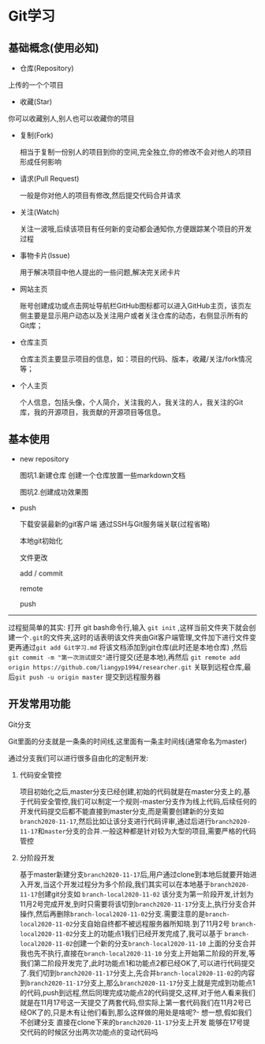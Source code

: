 # Git学习 #

## 基础概念(使用必知) ##

- 仓库(Repository)

上传的一个个项目

- 收藏(Star)

你可以收藏别人,别人也可以收藏你的项目

- 复制(Fork)

	相当于复制一份别人的项目到你的空间,完全独立,你的修改不会对他人的项目形成任何影响

- 请求(Pull Request)

	一般是你对他人的项目有修改,然后提交代码合并请求

- 关注(Watch)

	关注一波哦,后续该项目有任何新的变动都会通知你,方便跟踪某个项目的开发过程

- 事物卡片(Issue)

	用于解决项目中他人提出的一些问题,解决完关闭卡片

- 网站主页

	账号创建成功或点击网址导航栏GitHub图标都可以进入GitHub主页，该页左侧主要是显示用户动态以及关注用户或者关注仓库的动态，右侧显示所有的Git库；	

- 仓库主页

	仓库主页主要显示项目的信息，如：项目的代码、版本，收藏/关注/fork情况等；

- 个人主页

	个人信息，包括头像，个人简介，关注我的人，我关注的人，我关注的Git库，我的开源项目，我贡献的开源项目等信息。

## 基本使用 ##

- new repository

	图坑1.新建仓库 创建一个仓库放置一些markdown文档

	图坑2.创建成功效果图
- push

	下载安装最新的git客户端 通过SSH与Git服务端关联(过程省略)
	
	本地git初始化
	
	文件更改
	
	add / commit
	
	remote

	push

---
过程挺简单的其实: 打开 git bash命令行,输入 `git init` ,这样当前文件夹下就会创建一个`.git`的文件夹,这时的话表明该文件夹由Git客户端管理,文件加下进行文件变更再通过`git add Git学习.md` 将该文档添加到git仓库(此时还是本地仓库) ,然后 `git commit -m "第一次测试提交"`进行提交(还是本地),再然后 `git remote add origin https://github.com/liangyp1994/researcher.git` 关联到远程仓库,最后`git push -u origin master` 提交到远程服务器

## 开发常用功能 ##

Git分支

Git里面的分支就是一条条的时间线,这里面有一条主时间线(通常命名为master)

通过分支我们可以进行很多自由化的定制开发:

1. 代码安全管控

	项目初始化之后,master分支已经创建,初始的代码就是在master分支上的,基于代码安全管控,我们可以制定一个规则-master分支作为线上代码,后续任何的开发代码提交后都不能直接到master分支,而是需要创建新的分支如`branch2020-11-17`,然后比如让该分支进行代码评审,通过后进行`branch2020-11-17`和`master`分支的合并.一般这种都是针对较为大型的项目,需要严格的代码管控

2. 分阶段开发

	基于master新建分支`branch2020-11-17`后,用户通过clone到本地后就要开始进入开发,当这个开发过程分为多个阶段,我们其实可以在本地基于`branch2020-11-17`创建git分支如
	`branch-local2020-11-02` 该分支为第一阶段开发,计划为11月2号完成开发,到时只需要将该切到`branch2020-11-17`分支上,执行分支合并操作,然后再删除`branch-local2020-11-02`分支.需要注意的是`branch-local2020-11-02`分支自始自终都不被远程服务器所知晓.到了11月2号 `branch-local2020-11-02`分支上的功能点1我们已经开发完成了,我可以基于 `branch-local2020-11-02`创建一个新的分支`branch-local2020-11-10` 上面的分支合并我也先不执行,直接在`branch-local2020-11-10` 分支上开始第二阶段的开发,等我们第二阶段开发完了,此时功能点1和功能点2都已经OK了,可以进行代码提交了.我们切到`branch2020-11-17`分支上,先合并`branch-local2020-11-02`的内容到`branch2020-11-17`分支上,那么`branch2020-11-17`分支上就是完成到功能点1的代码,push到远程,然后同理完成功能点2的代码提交,这样,对于他人看来我们就是在11月17号这一天提交了两套代码,但实际上第一套代码我们在11月2号已经OK了的,只是木有让他们看到,那么这样做的用处是啥呢?- 想一想,假如我们不创建分支 直接在clone下来的`branch2020-11-17`分支上开发 能够在17号提交代码的时候区分出两次功能点的变动代码吗